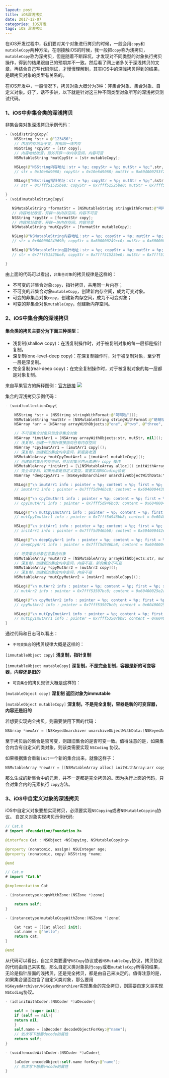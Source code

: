 ```yaml
---
layout: post
title: iOS深浅拷贝
date: 2017-12-07
categories: iOS开发
tags: iOS 深浅拷贝
---
```

在iOS开发过程中，我们要对某个对象进行拷贝的时候，一般会用`copy`和`mutableCopy`两种方法，在刚接触iOS的时候，我一般把`copy`称为浅拷贝，`mutableCopy`称为深拷贝，但是随着不断踩坑，才发现对不同类型的对象执行拷贝操作，得到的结果跟自己的预期并不一致。然后看了网上诸多关于深浅拷贝的文章，再结合自己写代码测试，才慢慢理解到，其实iOS中的深浅拷贝得到的结果，是跟拷贝对象的类型有关系的。

在iOS开发中，一般情况下，拷贝对象大概分为3种：非集合对象、集合对象、自定义对象。好了，话不多讲，以下就是针对这三种不同类型对象所写的深浅拷贝测试代码。

### 1、iOS中非集合类的深浅拷贝

非集合类对象深浅拷贝示例代码：

```swift
- (void)stringCopy{
	NSString *str = @"123456";
	// 内容内存地址不变，共用同一块内存
	NSString *cpyStr = [str copy];
	// 内容地址改变，另外开辟一块内存空间，内容可变
	NSMutableString *mutCpyStr = [str mutableCopy];

	NSLog(@"NSString内容地址：str = %p; copyStr = %p; mutStr = %p;",str,cpyStr,mutCpyStr);
	// str = 0x10e6d9068; copyStr = 0x10e6d9068; mutStr = 0x604000253f20;

	NSLog(@"NSstring指针地址：str = %p; copyStr = %p; mutStr = %p;",&str,&cpyStr,&mutCpyStr);
	// str = 0x7fff51525be8; copyStr = 0x7fff51525be0; mutStr = 0x7fff51525bd8;

}
- (void)mutableStringCopy{

   NSMutableString *formatStr = [NSMutableString stringWithFormat:@"呵呵哒🙄"];
   // 内容地址改变，开辟一块内存空间，内容不可变
   NSString *cpyStr = [formatStr copy];
   // 内容地址改变，开辟一块内存空间，内容可变
   NSMutableString *mutCpyStr = [formatStr mutableCopy];

   NSLog(@"NSMutableString内容地址：str = %p; copyStr = %p; mutStr = %p;",formatStr,cpyStr,mutCpyStr);
   // str = 0x600000249690; copyStr = 0x600000249cc0; mutStr = 0x600000249750;

   NSLog(@"NSMutableString指针地址：str = %p; copyStr = %p; mutStr = %p;",&formatStr,&cpyStr,&mutCpyStr);
   // str = 0x7fff51525be8; copyStr = 0x7fff51525be0; mutStr = 0x7fff51525bd8;

}
```

由上面的代码可以看出，`非集合对象`的拷贝规律是这样的：

- 不可变的非集合对象`copy`，指针拷贝，共用同一片内存；
- 不可变的非集合对象`mutableCopy`，创建新内存空间，成为可变对象。
- 可变的非集合对象`copy`，创建新内存空间，成为不可变对象；
- 可变的非集合对象`mutableCopy`，创建新内存空间。


### 2、iOS中集合类的深浅拷贝

#### 集合类的拷贝主要分为下面三种类型：

- 浅复制(shallow copy)：在浅复制操作时，对于被复制对象的每一层都是指针复制。
- 深复制(one-level-deep copy)：在深复制操作时，对于被复制对象，至少有一层是深复制。
- 完全复制(real-deep copy)：在完全复制操作时，对于被复制对象的每一层都是对象复制。

来自苹果官方的解释图例：[官方链接](https://developer.apple.com/library/mac/documentation/Cocoa/Conceptual/Collections/Articles/Copying.html "官方链接")
![](/assets/images/CopyingCollections.png)

集合的深浅拷贝示例代码：

```swift
- (void)collectionCopy{

	NSString *str = [NSString stringWithFormat:@"呵呵哒"]();
	NSMutableString *mutStr = [NSMutableString stringWithFormat:@"萌萌哒"]();
	NSArray *arr = [NSArray arrayWithObjects:@"one", @"two", @"three", nil]();

	// 不可变集合对象只包含非集合对象
	NSArray *imutArr1 = [NSArray arrayWithObjects:str, mutStr, nil]();
	// 浅复制，创建一个指针直接指向已有内存空间
	NSArray *cpyImutArr1 = [imutArr1 copy]();
	// 深复制，创建新的集合内存空间，新瓶装老酒
	NSMutableArray *mutCpyImutArr1 = [imutArr1 mutableCopy]();
	// 创建新的集合内存空间，并且对集合内元素进行 copy 操作
	NSMutableArray *initArr1 = [\[NSMutableArray alloc]() initWithArray:imutArr1 copyItems:YES];
	// 完全深复制，如果元素是自定义类型，需要实现NSCoding协议
	NSArray *deepCpyArr1 = [NSKeyedUnarchiver unarchiveObjectWithData:\[NSKeyedArchiver archivedDataWithRootObject:imutArr1]()];

	NSLog(@"\n imutArr1 info : pointer = %p; content = %p; first = %p; second = %p; third = %p",&imutArr1, imutArr1, imutArr1[0](), imutArr1[1](), imutArr1[2]());
	// imutArr1 info : pointer = 0x7fff5d946bc8; content = 0x604000443960; first = 0x604000037520; second = 0x604000442d30; third = 0x6040004446e0

	NSLog(@"\n cpyImutArr1 info : pointer = %p; content = %p; first = %p; second = %p; third = %p",&cpyImutArr1, cpyImutArr1, cpyImutArr1[0](), cpyImutArr1[1](), cpyImutArr1[2]());
	// cpyImutArr1 info : pointer = 0x7fff5d946bc0; content = 0x604000443960; first = 0x604000037520; second = 0x604000442d30; third = 0x6040004446e0

	NSLog(@"\n mutCpyImutArr1 info : pointer = %p; content = %p; first = %p; second = %p; third = %p",&mutCpyImutArr1, mutCpyImutArr1, mutCpyImutArr1[0](), mutCpyImutArr1[1](), mutCpyImutArr1[2]());
	// mutCpyImutArr1 info : pointer = 0x7fff5d946bb8; content = 0x604000444290; first = 0x604000037520; second = 0x604000442d30; third = 0x6040004446e0

	NSLog(@"\n initArr1 info : pointer = %p; content = %p; first = %p; second = %p; third = %p",&initArr1, initArr1, initArr1[0](), initArr1[1](), initArr1[2]());
	// initArr1 info : pointer = 0x7fff5d946bb0; content = 0x604000442e80; first = 0x604000037520; second = 0x604000231aa0; third = 0x6040004446e0

	NSLog(@"\n deepCpyArr1 info : pointer = %p; content = %p; first = %p; second = %p; third = %p",&deepCpyArr1, deepCpyArr1, deepCpyArr1[0](), deepCpyArr1[1](), deepCpyArr1[2]());
	// deepCpyArr1 info : pointer = 0x7fff5d946ba8; content = 0x604000443210; first = 0x604000231ce0; second = 0x604000444710; third = 0x6040004441d0

	// 可变集合对象包含集合对象
	NSMutableArray *mutArr2 = [NSMutableArray arrayWithObjects:str, mutStr, arr, nil]();
	// 深复制，创建新的集合内存空间，内容不变，新的集合不可变
	NSMutableArray *cpyMutArr2 = [mutArr2 copy]();
	// 深复制，创建新的集合内存空间，内容不变
	NSMutableArray *mutCpyMutArr2 = [mutArr2 mutableCopy]();

	NSLog(@"\n mutArr2 info : pointer = %p; content = %p; first = %p; second = %p; third = %p",&mutArr2, mutArr2, mutArr2[0](), mutArr2[1](), mutArr2[2]());
	// mutArr2 info : pointer = 0x7fff53507bc8; content = 0x60400025e2a0; first = 0x60400023fa40; second = 0x60400025d2b0; third = 0x60400025f710

	NSLog(@"\n cpyMutArr2 info : pointer = %p; content = %p; first = %p; second = %p; third = %p",&cpyMutArr2, cpyMutArr2, cpyMutArr2[0](), cpyMutArr2[1](), cpyMutArr2[2]());
	// cpyMutArr2 info : pointer = 0x7fff53507bc0; content = 0x60400025d760; first = 0x60400023fa40; second = 0x60400025d2b0; third = 0x60400025f710

	NSLog(@"\n mutCpyImutArr1 info : pointer = %p; content = %p; first = %p; second = %p; third = %p",&mutCpyMutArr2, mutCpyMutArr2, mutCpyMutArr2[0](), mutCpyMutArr2[1](), mutCpyMutArr2[2]());
	// mutCpyImutArr1 info : pointer = 0x7fff53507bb8; content = 0x60400025d310; first = 0x60400023fa40; second = 0x60400025d2b0; third = 0x60400025f710
}
```

通过代码和日志可以看出：

- `不可变集合`的拷贝规律大概是这样的：

`[immutableObject copy]` **浅复制，指针复制**

`[immutableObject mutableCopy]` **深复制，不是完全复制，容器是新的可变容器，内容还是旧的**

- `可变集合`的拷贝规律大概是这样的：

`[mutableObject copy]` **深复制 返回对象为immutable**

`[mutableObject mutableCopy]` **深复制，不是完全复制，容器是新的可变容器，内容还是旧的**

若想要实现完全拷贝，则需要使用下面的代码：
```swift
NSArray *newArr = [NSKeyedUnarchiver unarchiveObjectWithData:[NSKeyedArchiver archivedDataWithRootObject:oldArr]];
```

至于拷贝后的集合是否可变，则跟旧集合的是否可变一致。值得注意的是，如果集合内含有自定义的类对象，则该类需要实现 `NSCoding` 协议。

如果根据集合重新`init`一个新的集合出来，就像这样子：
```swift
NSMutableArray *newArr = [[NSMutableArray alloc] initWithArray:arr copyItems:YES];
```

那么生成的新集合中的元素，并不一定都是完全拷贝的。因为执行上面的代码，只会对集合内的元素执行 `copy`方法。

### 3、iOS中自定义对象的深浅拷贝

iOS中自定义对象要想实现拷贝，必须要实现`NSCopying`或者`NSMutableCopying`协议。
自定义对象实现拷贝示例代码:

```swift
// Cat.h
# import <Foundation/Foundation.h>

@interface Cat : NSObject <NSCopying, NSMutableCopying>

@property (nonatomic, assign) NSUInteger age;
@property (nonatomic, copy) NSString *name;

@end

// Cat.m
# import "Cat.h"

@implementation Cat

- (instancetype)copyWithZone:(NSZone *)zone{

	return self;
}

- (instancetype)mutableCopyWithZone:(NSZone *)zone{

	Cat *cat = [[Cat alloc] init];
	cat.name = @"hello";
	return cat;
}

@end

```

从代码可以看出，自定义类要遵守`NSCopy`协议或者`NSMutableCopy`协议，拷贝协议的代码由自己来实现，那么自定义类对象执行`copy`或者`mutableCopy`所得的结果，无论是指针层面的浅拷贝，还是完全拷贝，都是由自己来决定的。值得注意的是，如果集合里面包含了自定义类对象，那么要用`NSKeyedArchiver/NSKeyedUnarchiver`实现集合的完全拷贝，则需要自定义类实现`NSCoding`协议。

```swift
- (id)initWithCoder:(NSCoder *)aDecoder{

	self = [super init];
	if (self == nil){
	return nil;
	}
	self.name = [aDecoder decodeObjectForKey:@"name"];
	// 依次写下想要decode的属性
	return self;
}

- (void)encodeWithCoder:(NSCoder *)aCoder{

	[aCoder encodeObject:self.name forKey:@"name"];
	// 依次写下想要encode的属性
}
```










